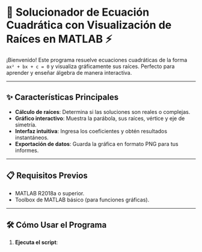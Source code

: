 # 🧮 Solucionador de Ecuación Cuadrática con Visualización de Raíces en MATLAB ⚡

¡Bienvenido! Este programa resuelve ecuaciones cuadráticas de la forma `ax² + bx + c = 0` y visualiza gráficamente sus raíces. Perfecto para aprender y enseñar álgebra de manera interactiva.

---

## ✨ Características Principales
- **Cálculo de raíces**: Determina si las soluciones son reales o complejas.
- **Gráfico interactivo**: Muestra la parábola, sus raíces, vértice y eje de simetría.
- **Interfaz intuitiva**: Ingresa los coeficientes y obtén resultados instantáneos.
- **Exportación de datos**: Guarda la gráfica en formato PNG para tus informes.

---

## 📋 Requisitos Previos
- MATLAB R2018a o superior.
- Toolbox de MATLAB básico (para funciones gráficas).

---

## 🛠️ Cómo Usar el Programa
1. **Ejecuta el script**: